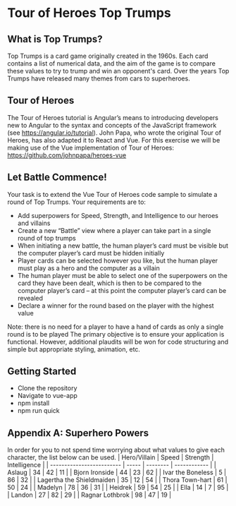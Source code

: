 # Tour of Heroes Top Trumps

## What is Top Trumps?

Top Trumps is a card game originally created in the 1960s. Each card contains a list of numerical data, and the aim of the game is to compare these values to try to trump and win an opponent's card. Over the years Top Trumps have released many themes from cars to superheroes.

## Tour of Heroes

The Tour of Heroes tutorial is Angular’s means to introducing developers new to Angular to the syntax and concepts of the JavaScript framework (see https://angular.io/tutorial). John Papa, who wrote the original Tour of Heroes, has also adapted it to React and Vue. For this exercise we will be making use of the Vue implementation of Tour of Heroes: https://github.com/johnpapa/heroes-vue

## Let Battle Commence!

Your task is to extend the Vue Tour of Heroes code sample to simulate a round of Top Trumps.
Your requirements are to:
-	Add superpowers for Speed, Strength, and Intelligence to our heroes and villains
-	Create a new “Battle” view where a player can take part in a single round of top trumps
-	When initiating a new battle, the human player’s card must be visible but the computer player’s card must be hidden initially
-	Player cards can be selected however you like, but the human player must play as a hero and the computer as a villain
-	The human player must be able to select one of the superpowers on the card they have been dealt, which is then to be compared to the computer player’s card – at this point the computer player’s card can be revealed
-	Declare a winner for the round based on the player with the highest value

Note: there is no need for a player to have a hand of cards as only a single round is to be played
The primary objective is to ensure your application is functional. However, additional plaudits will be won for code structuring and simple but appropriate styling, animation, etc.


## Getting Started
- Clone the repository
- Navigate to vue-app
- npm install
- npm run quick

## Appendix A: Superhero Powers
In order for you to not spend time worrying about what values to give each character, the list below can be used.
| Hero/Villain              | Speed | Strength | Intelligence |
| ------------------------- | ----- | -------- | ------------ |
| Aslaug                    | 34    | 42       | 11           |
| Bjorn Ironside            | 44    | 23       | 62           |
| Ivar the Boneless         | 5     | 86       | 32           |
| Lagertha the Shieldmaiden | 35    | 12       | 54           |
| Thora Town-hart           | 61    | 50       | 24           |
| Madelyn                   | 78    | 36       | 31           |
| Heidrek                   | 59    | 54       | 25           |
| Ella                      | 14    | 7        | 95           |
| Landon                    | 27    | 82       | 29           |
| Ragnar Lothbrok           | 98    | 47       | 19           |

